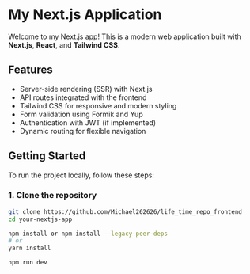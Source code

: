 # My Next.js Application

Welcome to my Next.js app! This is a modern web application built with **Next.js**, **React**, and **Tailwind CSS**.

## Features
- Server-side rendering (SSR) with Next.js
- API routes integrated with the frontend
- Tailwind CSS for responsive and modern styling
- Form validation using Formik and Yup
- Authentication with JWT (if implemented)
- Dynamic routing for flexible navigation

## Getting Started

To run the project locally, follow these steps:

### 1. Clone the repository

```bash
git clone https://github.com/Michael262626/life_time_repo_frontend
cd your-nextjs-app

npm install or npm install --legacy-peer-deps
# or
yarn install

npm run dev
